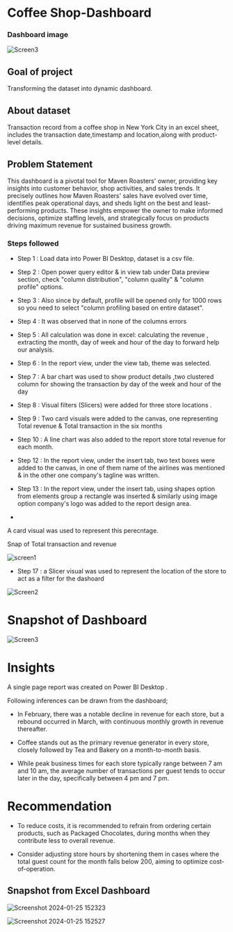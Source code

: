 # Coffee Shop-Dashboard

### Dashboard image
 ![Screen3](https://github.com/OjeabuluFaith/Excel-Project/assets/67393979/6cc69626-9365-4012-8f8a-d9dd2d1fcf5d)

## Goal of project 
Transforming the dataset into dynamic dashboard. 

## About dataset 
Transaction record from a coffee shop in New York City in an excel sheet, includes the transaction date,timestamp and location,along with product-level details.



## Problem Statement

This dashboard is a pivotal tool for Maven Roasters' owner, providing key insights into customer behavior, shop activities, and sales trends. It precisely outlines how Maven Roasters' sales have evolved over time, identifies peak operational days, and sheds light on the best and least-performing products. These insights empower the owner to make informed decisions, optimize staffing levels, and strategically focus on products driving maximum revenue for sustained business growth.




### Steps followed 

- Step 1 : Load data into Power BI Desktop, dataset is a csv file.
- Step 2 : Open power query editor & in view tab under Data preview section, check "column distribution", "column quality" & "column profile" options.
- Step 3 : Also since by default, profile will be opened only for 1000 rows so you need to select "column profiling based on entire dataset".
- Step 4 : It was observed that in none of the columns errors

- Step 5 : All calculation was done in excel: calculating the revenue , extracting the month, day of week and hour of the day to forward help our analysis.

- Step 6 : In the report view, under the view tab, theme was selected.
- Step 7 : A bar chart was used to show product details ,two clustered column  for showing the transaction by day of the week and hour of the day 



- Step 8 : Visual filters (Slicers) were added for three store locations .
- Step 9 : Two card visuals were added to the canvas, one representing Total revenue & Total transaction in the six months
           
- Step 10 : A line chart was also added to the report store total revenue for each month.

- Step 12 : In the report view, under the insert tab, two text boxes were added to the canvas, in one of them name of the airlines was mentioned & in the other one company's tagline was written.
- Step 13 : In the report view, under the insert tab, using shapes option from elements group a rectangle was inserted & similarly using image option company's logo was added to the report design area. 


        
 -
 
 A card visual was used to represent this perecntage.
 
 Snap of Total transaction and revenue
 
 ![screen1](https://github.com/OjeabuluFaith/Excel-Project/assets/67393979/5a4ad89c-79ad-448d-9b6b-b4945189da18)
 
 - Step 17 : a Slicer visual was used to represent the location of the store to act as a filter for the dashoard 
 
![Screen2](https://github.com/OjeabuluFaith/Excel-Project/assets/67393979/ba858ede-d3b5-40a6-b637-b375b8b95c3f)
 
 

# Snapshot of Dashboard 

![Screen3](https://github.com/OjeabuluFaith/Excel-Project/assets/67393979/6cc69626-9365-4012-8f8a-d9dd2d1fcf5d)

 


# Insights

A single page report was created on Power BI Desktop .

Following inferences can be drawn from the dashboard;

- In February, there was a notable decline in revenue for each store, but a rebound occurred in March, with continuous monthly growth in revenue thereafter.

- Coffee stands out as the primary revenue generator in every store, closely followed by Tea and Bakery on a month-to-month basis.

- While peak business times for each store typically range between 7 am and 10 am, the average number of transactions per guest tends to occur later in the day, specifically between 4 pm and 7 pm.

# Recommendation

- To reduce costs, it is recommended to refrain from ordering certain products, such as Packaged Chocolates, during months when they contribute less to overall revenue.

- Consider adjusting store hours by shortening them in cases where the total guest count for the month falls below 200, aiming to optimize cost-of-operation.



## Snapshot from Excel Dashboard 
![Screenshot 2024-01-25 152323](https://github.com/OjeabuluFaith/Excel-Project/assets/67393979/2a8e4253-2a54-471a-9efd-f69de212ebb4)

![Screenshot 2024-01-25 152527](https://github.com/OjeabuluFaith/Excel-Project/assets/67393979/3f97eb81-ea3b-4105-903c-5c48d5000e41)


